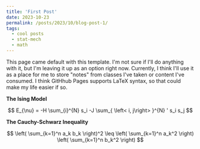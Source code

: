 ```yaml
---
title: 'First Post'
date: 2023-10-23
permalink: /posts/2023/10/blog-post-1/
tags:
  - cool posts
  - stat-mech
  - math
---
```


This page came default with this template. I'm not sure if I'll do anything with it, but I'm leaving it up as an option right now. Currently, I think I'll use it as a place for me to store "notes" from classes I've taken or content I've consumed. I think GitHhub Pages supports LaTeX syntax, so that could make my life easier if so.

**The Ising Model**


$$ E_{\nu} = -H \sum_{i}^{N} s_i  -J \sum_{ \left< i, j\right> }^{N}  ' s_i s_j $$

**The Cauchy-Schwarz Inequality**

$$
\left( \sum_{k=1}^n a_k b_k \right)^2 \leq \left( \sum_{k=1}^n a_k^2 \right) \left( \sum_{k=1}^n b_k^2 \right)
$$
